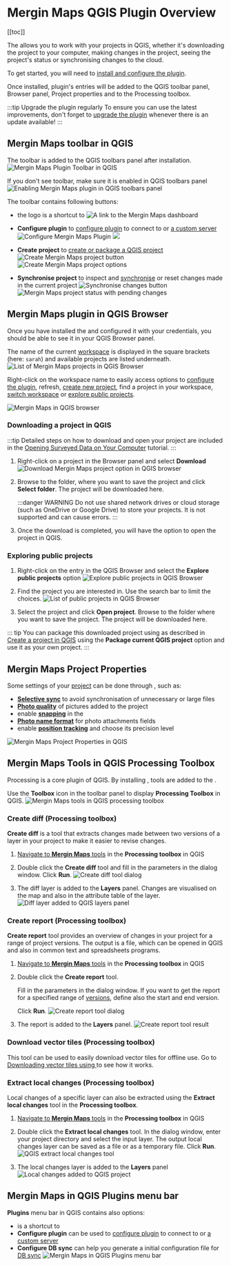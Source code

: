 # Mergin Maps QGIS Plugin Overview
[[toc]]

The <QGISPluginName /> allows you to work with your <MainPlatformNameLink /> projects in QGIS, whether it's downloading the project to your computer, making changes in the project, seeing the project's status or synchronising changes to the cloud. 

To get started, you will need to [install and configure the plugin](../../setup/install-mergin-maps-plugin-for-qgis/index.md). 

Once installed, plugin's entries will be added to the QGIS toolbar panel, Browser panel, Project properties and to the Processing toolbox.

:::tip Upgrade the plugin regularly
To ensure you can use the latest improvements, don't forget to [upgrade the plugin](../../setup/install-mergin-maps-plugin-for-qgis/#plugin-upgrade) whenever there is an update available!
:::

## Mergin Maps toolbar in QGIS
The <MainPlatformName /> toolbar is added to the QGIS toolbars panel after installation.
![Mergin Maps Plugin Toolbar in QGIS](../../setup/install-mergin-maps-plugin-for-qgis/mergin-toolbar.jpg "Mergin Maps Plugin Toolbar in QGIS")

If you don't see <MainPlatformName /> toolbar, make sure it is enabled in QGIS toolbars panel
![Enabling Mergin Maps plugin in QGIS toolbars panel](./enable-plugin.gif "Enabling Mergin Maps plugin in QGIS toolbars panel")

The toolbar contains following buttons:
- the <MainPlatformName />  logo is a shortcut to <AppDomainNameLink />
  ![A link to the Mergin Maps dashboard](./plugin-toolbar-logo.jpg "A link to the Mergin Maps dashboard")
  
- **Configure <MainPlatformName /> plugin** to [configure plugin](../../setup/install-mergin-maps-plugin-for-qgis/#plugin-configuration) to connect to <MainPlatformName /> or [a custom server](../../server/plugin-mobile-app/)
  ![Configure Mergin Maps Plugin](../../setup/install-mergin-maps-plugin-for-qgis/qgis-configure-mergin-plugin.jpg "Configure Mergin Maps Plugin")
  ![](./plugin-configure.jpg "")
  
- **Create <MainPlatformName /> project** to [create or package a QGIS project](../create-project/#create-a-project-in-qgis)
  ![Create Mergin Maps project button](./plugin-toolbar-create-project.jpg "Create Mergin Maps project button")
  ![Create Mergin Maps project options](../create-project/mergin_plugin_project_wizard_2.jpg "Create Mergin Maps project options")
    
- **Synchronise <MainPlatformName /> project** to inspect and [synchronise](../synchronisation/#synchronising-changes-in-qgis) or reset changes made in the current project
  ![Synchronise changes button](./plugin-toolbar-sync.jpg "Synchronise changes button")
  ![Mergin Maps project status with pending changes](./plugin-project-status.jpg "Mergin Maps project status with pending changes")


## Mergin Maps plugin in QGIS Browser

Once you have installed the <QGISPluginNameShort /> and configured it with your <MainPlatformNameLink /> credentials, you should be able to see it in your QGIS Browser panel. 

The name of the current [workspace](../workspaces/) is displayed in the square brackets (here: `sarah`) and available projects are listed underneath.
![List of Mergin Maps projects in QGIS Browser](./plugin-browser-projects.jpg "List of Mergin Maps projects in QGIS Browser")

Right-click on the workspace name to easily access options to [configure the plugin](../../setup/install-mergin-maps-plugin-for-qgis/#plugin-configuration), refresh, [create new project](../create-project/#create-a-project-in-qgis), find a project in your workspace, [switch workspace](../workspaces/#switch-workspaces-in-qgis) or [explore public projects](#exploring-public-projects).

![Mergin Maps in QGIS browser](./plugin-browser.jpg "Mergin Maps in QGIS browser")

### Downloading a project in QGIS

:::tip
Detailed steps on how to download and open your <MainPlatformNameLink /> project are included in the [Opening Surveyed Data on Your Computer](../../tutorials/opening-surveyed-data-on-your-computer/#locating-and-opening-your-project) tutorial.
:::

1. Right-click on a project in the Browser panel and select **Download**
   ![Download Mergin Maps project option in QGIS browser](../../tutorials/opening-surveyed-data-on-your-computer/qgis-download-project.jpg "Download Mergin Maps project option in QGIS browser")

2. Browse to the folder, where you want to save the project and click **Select folder**. The project will be downloaded here.

   :::danger WARNING
   Do not use shared network drives or cloud storage (such as OneDrive or Google Drive) to store your <MainPlatformName /> projects. It is not supported and can cause errors.
   :::

3. Once the download is completed, you will have the option to open the project in QGIS.

### Exploring public projects

1. Right-click on the <MainPlatformName /> entry in the QGIS Browser and select the **Explore public projects** option
   ![Explore public projects in QGIS Browser](./plugin-explore-public-projects.jpg "Explore public projects in QGIS Browser")

2. Find the project you are interested in. Use the search bar to limit the choices.
   ![List of public projects in QGIS Browser](./plugin-explore-public-projects-list.jpg "List of public projects in QGIS Browser")

3. Select the project and click **Open project**. Browse to the folder where you want to save the project. The project will be downloaded here.

::: tip
You can package this downloaded project using <QGISPluginName /> as described in [Create a project in QGIS](../create-project/#create-a-project-in-qgis) using the **Package current QGIS project** option and use it as your own <MainPlatformNameLink /> project.
:::


## Mergin Maps Project Properties
Some settings of your [<MainPlatformName /> project](../project/) can be done through <QGISHelp ver="latest" link="user_manual/introduction/qgis_configuration.html#project-properties" text="Project Properties" />, such as:
- [**Selective sync**](../selective_sync/) to avoid synchronisation of unnecessary or large files
- [**Photo quality**](../../gis/features/#photo-quality) of pictures added to the project
- enable [**snapping**](../../field/mobile-features/#snapping-features) in the <MobileAppNameShort />
- [**Photo name format**](../../gis/photo-names/) for photo attachments fields
- enable [**position tracking**](../../field/tracking/) and choose its precision level

![Mergin Maps Project Properties in QGIS](./qgis-mergin-maps-project-properties.jpg "Mergin Maps Project Properties in QGIS")

## Mergin Maps Tools in QGIS Processing Toolbox
Processing is a core plugin of QGIS. By installing <QGISPluginName />, <MainPlatformName /> tools are added to the  <QGISHelp ver="latest" link="user_manual//processing/intro.html" text="Processing Toolbox" />.

Use the **Toolbox** icon in the toolbar panel to display **Processing Toolbox** in QGIS.
![Mergin Maps tools in QGIS processing toolbox](./plugin-processing.jpg "Mergin Maps tools in QGIS processing toolbox")

### Create diff (Processing toolbox)
**Create diff** is a tool that extracts changes made between two versions of a layer in your <MainPlatformName /> project to make it easier to revise changes.

1. [Navigate to **Mergin Maps** tools](#mergin-maps-tools-in-qgis-processing-toolbox) in the **Processing toolbox** in QGIS

2. Double click the **Create diff** tool and fill in the parameters in the dialog window. Click **Run**.
   ![Create diff tool dialog](./plugin-create-diff.jpg "Create diff tool dialog")

3. The diff layer is added to the **Layers** panel. Changes are visualised on the map and also in the attribute table of the layer.
   ![Diff layer added to QGIS layers panel](./plugin-create-diff-map.jpg "Diff layer added to QGIS layers panel")


### Create report (Processing toolbox)
**Create report** tool provides an overview of changes in your <MainPlatformName /> project for a range of project versions. The output is a <NoSpellcheck id="CSV" /> file, which can be opened in QGIS and also in common text and spreadsheets programs.

1. [Navigate to **Mergin Maps** tools](#mergin-maps-tools-in-qgis-processing-toolbox) in the **Processing toolbox** in QGIS

2. Double click the **Create report** tool. 
   
   Fill in the parameters in the dialog window. If you want to get the report for a specified range of [versions](../project-details/), define also the start and end version. 

   Click **Run**.
   ![Create report tool dialog](./plugin-create-report.jpg "Create report tool dialog")

3. The report is added to the **Layers** panel.
   ![Create report tool result](./plugin-report.jpg "Create report tool result")

### Download vector tiles (Processing toolbox)
This tool can be used to easily download vector tiles for offline use. Go to [Downloading vector tiles using <QGISPluginName />](../../gis/settingup_background_map/#downloading-vector-tiles-using-mergin-maps-qgis-plugin) to see how it works.

### Extract local changes (Processing toolbox)
Local changes of a specific layer can also be extracted using the **Extract local changes** tool in the **Processing toolbox**.

1. [Navigate to **Mergin Maps** tools](#mergin-maps-tools-in-qgis-processing-toolbox)  in the **Processing toolbox** in QGIS

2. Double click the **Extract local changes** tool. In the dialog window, enter your project directory and select the input layer. The output local changes layer can be saved as a file or as a temporary file. Click **Run**.
   ![QGIS extract local changes tool](./plugin-extract-local-changes.jpg "QGIS extract local changes tool")

3. The local changes layer is added to the **Layers** panel
   ![Local changes added to QGIS project](./plugin-extract-local-changes-layer.jpg "Local changes added to QGIS project")

   
## Mergin Maps in QGIS Plugins menu bar
**Plugins** menu bar in QGIS contains also <MainPlatformName /> options:
- **<MainPlatformName />** is a shortcut to <AppDomainNameLink />
- **Configure <MainPlatformName /> plugin** can be used to [configure plugin](../../setup/install-mergin-maps-plugin-for-qgis/#plugin-configuration) to connect to <MainPlatformName /> or [a custom server](../../server/plugin-mobile-app/)
- **Configure DB sync** can help you generate a initial configuration file for [DB sync](../../dev/dbsync/)
![Mergin Maps in QGIS Plugins menu bar](./plugins-menu-bar.jpg "Mergin Maps in QGIS Plugins menu bar")

